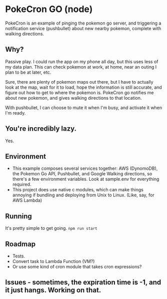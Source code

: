 # PokeCron GO (node)

PokeCron is an example of pinging the pokemon go server, and triggering a notification service (pushbullet) about new nearby pokemon, complete with walking directions.

## Why?
Passive play. I could run the app on my phone all day, but this uses less of my data plan. This can check pokemon at work, at home, near an outing I plan to be at later, etc.

Sure, there are plenty of pokemon maps out there, but I have to actually look at the map, wait for it to load, hope the information is still accurate, and figure out how to get to where the pokemon is. PokeCron go notifies me about new pokemon, and gives walking directions to that location. 

With pushbullet, I can choose to mute it when I'm busy, and activate it when I'm ready.

## You're incredibly lazy.
Yes.

## Environment
- This example composes several services together: AWS (DynomoDB), the Pokemon Go API, Pushbullet, and Google Walking directions, so there's a few environment variables. Look at sample.env for everything required.
- This project does use native c modules, which can make things annoying if bundling and deploying from Unix to Linux. (Like, say, for AWS Lambda)

## Running
It's pretty simple to get going.
`npm run start`

## Roadmap
 - Tests.
 - Convert task to Lambda Function (VM?)
 - Or use some kind of cron module that takes cron expressions?


## Issues - sometimes, the expiration time is -1, and it just hangs. Working on that.

